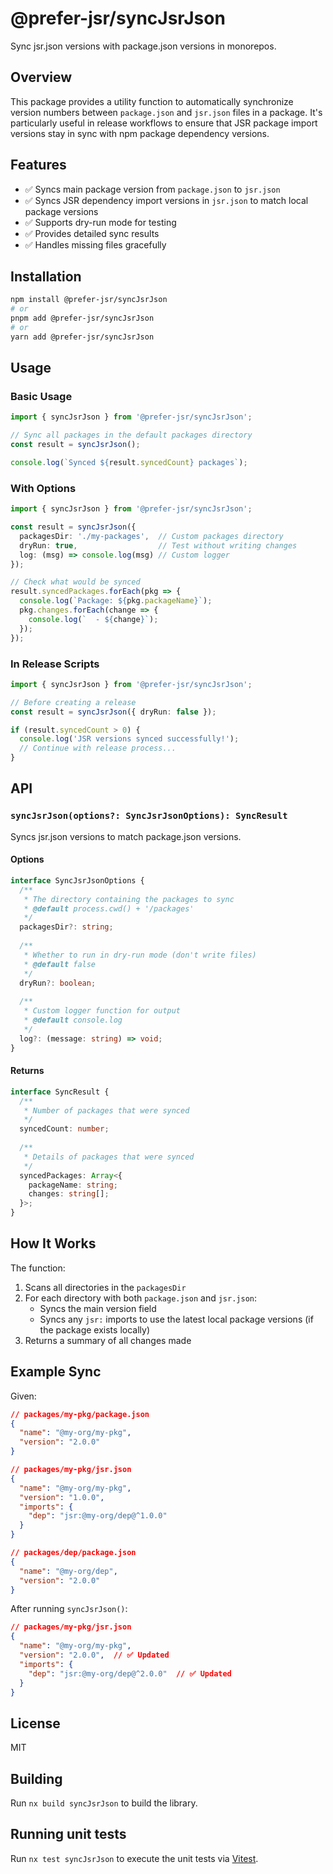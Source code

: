 # @prefer-jsr/syncJsrJson

Sync jsr.json versions with package.json versions in monorepos.

## Overview

This package provides a utility function to automatically synchronize version numbers between `package.json` and `jsr.json` files in a package. It's particularly useful in release workflows to ensure that JSR package import versions stay in sync with npm package dependency versions.

## Features

- ✅ Syncs main package version from `package.json` to `jsr.json`
- ✅ Syncs JSR dependency import versions in `jsr.json` to match local package versions
- ✅ Supports dry-run mode for testing
- ✅ Provides detailed sync results
- ✅ Handles missing files gracefully

## Installation

```bash
npm install @prefer-jsr/syncJsrJson
# or
pnpm add @prefer-jsr/syncJsrJson
# or
yarn add @prefer-jsr/syncJsrJson
```

## Usage

### Basic Usage

```typescript
import { syncJsrJson } from '@prefer-jsr/syncJsrJson';

// Sync all packages in the default packages directory
const result = syncJsrJson();

console.log(`Synced ${result.syncedCount} packages`);
```

### With Options

```typescript
import { syncJsrJson } from '@prefer-jsr/syncJsrJson';

const result = syncJsrJson({
  packagesDir: './my-packages',  // Custom packages directory
  dryRun: true,                  // Test without writing changes
  log: (msg) => console.log(msg) // Custom logger
});

// Check what would be synced
result.syncedPackages.forEach(pkg => {
  console.log(`Package: ${pkg.packageName}`);
  pkg.changes.forEach(change => {
    console.log(`  - ${change}`);
  });
});
```

### In Release Scripts

```typescript
import { syncJsrJson } from '@prefer-jsr/syncJsrJson';

// Before creating a release
const result = syncJsrJson({ dryRun: false });

if (result.syncedCount > 0) {
  console.log('JSR versions synced successfully!');
  // Continue with release process...
}
```

## API

### `syncJsrJson(options?: SyncJsrJsonOptions): SyncResult`

Syncs jsr.json versions to match package.json versions.

#### Options

```typescript
interface SyncJsrJsonOptions {
  /**
   * The directory containing the packages to sync
   * @default process.cwd() + '/packages'
   */
  packagesDir?: string;
  
  /**
   * Whether to run in dry-run mode (don't write files)
   * @default false
   */
  dryRun?: boolean;
  
  /**
   * Custom logger function for output
   * @default console.log
   */
  log?: (message: string) => void;
}
```

#### Returns

```typescript
interface SyncResult {
  /**
   * Number of packages that were synced
   */
  syncedCount: number;
  
  /**
   * Details of packages that were synced
   */
  syncedPackages: Array<{
    packageName: string;
    changes: string[];
  }>;
}
```

## How It Works

The function:

1. Scans all directories in the `packagesDir`
2. For each directory with both `package.json` and `jsr.json`:
   - Syncs the main version field
   - Syncs any `jsr:` imports to use the latest local package versions (if the package exists locally)
3. Returns a summary of all changes made

## Example Sync

Given:

```json
// packages/my-pkg/package.json
{
  "name": "@my-org/my-pkg",
  "version": "2.0.0"
}

// packages/my-pkg/jsr.json
{
  "name": "@my-org/my-pkg",
  "version": "1.0.0",
  "imports": {
    "dep": "jsr:@my-org/dep@^1.0.0"
  }
}

// packages/dep/package.json
{
  "name": "@my-org/dep",
  "version": "2.0.0"
}
```

After running `syncJsrJson()`:

```json
// packages/my-pkg/jsr.json
{
  "name": "@my-org/my-pkg",
  "version": "2.0.0",  // ✅ Updated
  "imports": {
    "dep": "jsr:@my-org/dep@^2.0.0"  // ✅ Updated
  }
}
```

## License

MIT

## Building

Run `nx build syncJsrJson` to build the library.

## Running unit tests

Run `nx test syncJsrJson` to execute the unit tests via [Vitest](https://vitest.dev/).

